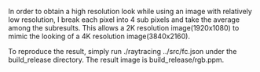 In order to obtain a high resolution look while using an image with relatively low resolution, I break each pixel into 4 sub pixels and take the average among the subresults. This allows a 2K resolution image(1920x1080) to mimic the looking of a 4K resolution image(3840x2160).

To reproduce the result, simply run ./raytracing ../src/fc.json under the build_release directory. The result image is build_release/rgb.ppm.
